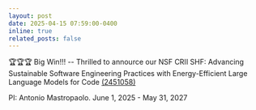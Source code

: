 ```yaml
---
layout: post
date: 2025-04-15 07:59:00-0400
inline: true
related_posts: false
---
```



<p>🏆🏆🏆 Big Win!!! -- Thrilled to annource our NSF CRII SHF: Advancing Sustainable Software Engineering Practices with Energy-Efficient Large Language Models for Code <a href="https://www.nsf.gov/awardsearch/showAward?AWD_ID=2451058&HistoricalAwards=false">(2451058)</a>
</p>
<p>
    <emph>PI: Antonio Mastropaolo. June 1, 2025 - May 31, 2027</emph>
</p>
